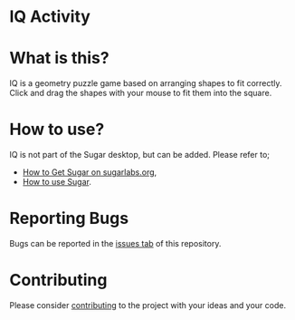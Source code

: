 
IQ Activity
===========

What is this?
=============

IQ is a geometry puzzle game based on arranging shapes to fit correctly. Click and drag the shapes with your mouse to fit them into the square.


How to use?
===========

IQ is not part of the Sugar desktop, but can be added. Please refer to;

* [How to Get Sugar on sugarlabs.org](https://sugarlabs.org/),
* [How to use Sugar](https://help.sugarlabs.org/).


Reporting Bugs
===========

Bugs can be reported in the
[issues tab](https://github.com/sugarlabs/jump/issues)
of this repository.

Contributing
===========

Please consider [contributing](https://github.com/sugarlabs/sugar-docs/blob/master/src/contributing.md) to the project with your ideas and your code.
